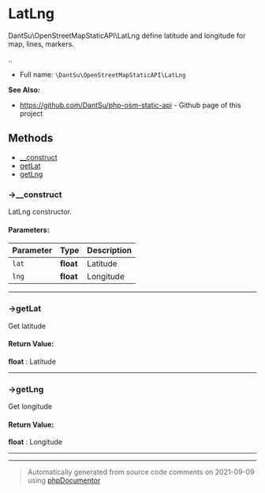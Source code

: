 
# LatLng

DantSu\OpenStreetMapStaticAPI\LatLng define latitude and longitude for map, lines, markers.

..

* Full name: `\DantSu\OpenStreetMapStaticAPI\LatLng`

**See Also:**

* https://github.com/DantSu/php-osm-static-api - Github page of this project



## Methods

- [__construct](#-__construct) 
- [getLat](#-getlat) 
- [getLng](#-getlng) 

### ->__construct

LatLng constructor.








#### Parameters:

| Parameter | Type | Description |
|-----------|------|-------------|
| `lat` | **float** | Latitude |
| `lng` | **float** | Longitude |




---
### ->getLat

Get latitude









#### Return Value:

 **float** : Latitude



---
### ->getLng

Get longitude









#### Return Value:

 **float** : Longitude



---


---
> Automatically generated from source code comments on 2021-09-09 using [phpDocumentor](http://www.phpdoc.org/)
